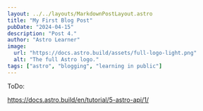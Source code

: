```yaml
---
layout: ../../layouts/MarkdownPostLayout.astro
title: "My First Blog Post"
pubDate: "2024-04-15"
description: "Post 4."
author: "Astro Learner"
image:
  url: "https://docs.astro.build/assets/full-logo-light.png"
  alt: "The full Astro logo."
tags: ["astro", "blogging", "learning in public"]
---
```


ToDo:

https://docs.astro.build/en/tutorial/5-astro-api/1/
